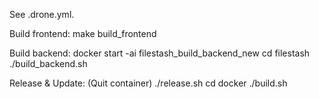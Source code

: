 See .drone.yml.

Build frontend:
	make build_frontend

Build backend:
	docker start -ai filestash_build_backend_new
	cd filestash
	./build_backend.sh

Release & Update:
	(Quit container)
	./release.sh
	cd docker
	./build.sh
